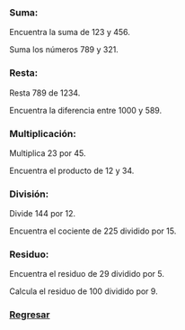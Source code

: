 ### Suma:
Encuentra la suma de 123 y 456.

Suma los números 789 y 321.


### Resta:
Resta 789 de 1234.

Encuentra la diferencia entre 1000 y 589.


### Multiplicación:
Multiplica 23 por 45.

Encuentra el producto de 12 y 34.


### División:
Divide 144 por 12.

Encuentra el cociente de 225 dividido por 15.


### Residuo:
Encuentra el residuo de 29 dividido por 5.

Calcula el residuo de 100 dividido por 9.


### [Regresar](README.md)
